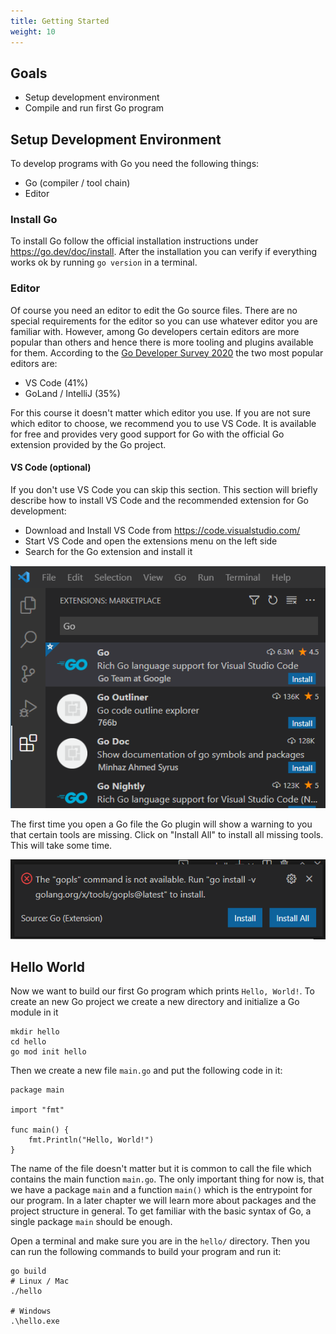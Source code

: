 ```yaml
---
title: Getting Started
weight: 10
---
```

## Goals

* Setup development environment
* Compile and run first Go program


## Setup Development Environment

To develop programs with Go you need the following things:

* Go (compiler / tool chain)
* Editor


### Install Go

To install Go follow the official installation instructions under https://go.dev/doc/install. After the installation you can verify if everything works ok by running `go version` in a terminal.


### Editor

Of course you need an editor to edit the Go source files. There are no special requirements for the editor so you can use whatever editor you are familiar with.
However, among Go developers certain editors are more popular than others and hence there is more tooling and plugins available for them. According to the [Go Developer Survey 2020](https://go.dev/blog/survey2020-results) the two most popular editors are:

* VS Code (41%)
* GoLand / IntelliJ (35%)

For this course it doesn't matter which editor you use. If you are not sure which editor to choose, we recommend you to use VS Code. It is available for free and provides very good support for Go with the official Go extension provided by the Go project.


#### VS Code (optional)

If you don't use VS Code you can skip this section. This section will briefly describe how to install VS Code and the recommended extension for Go development:

* Download and Install VS Code from https://code.visualstudio.com/
* Start VS Code and open the extensions menu on the left side
* Search for the Go extension and install it

![](vs_code_golang_extension.png "VS Code extension")

The first time you open a Go file the Go plugin will show a warning to you that certain tools are missing. Click on "Install All" to install all missing tools. This will take some time.

![](vs_code_golang_extension_error_message.png "Alt text")


## Hello World

Now we want to build our first Go program which prints `Hello, World!`.
To create an new Go project we create a new directory and initialize a Go module in it
```shell
mkdir hello
cd hello
go mod init hello
```

Then we create a new file `main.go` and put the following code in it:
```golang
package main

import "fmt"

func main() {
	fmt.Println("Hello, World!")
}
```

The name of the file doesn't matter but it is common to call the file which contains the main function `main.go`. The only important thing for now is, that we have a package `main` and a function `main()` which is the entrypoint for our program. In a later chapter we will learn more about packages and the project structure in general. To get familiar with the basic syntax of Go, a single package `main` should be enough.

Open a terminal and make sure you are in the `hello/` directory. Then you can run the following commands to build your program and run it:
```shell
go build
# Linux / Mac
./hello

# Windows
.\hello.exe
```
